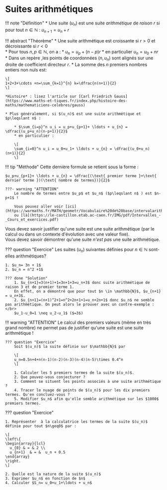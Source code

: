 # Suites arithmétiques

!!! note "Définition"
	* Une suite $(u_n)$ est une suite  *arithmétique* de *raison* $r$ si  pour tout $n\in\mathbb{N}$ : $u_{n+1}=u_n+r$

!!! abstract "Théorème"
	* Une suite arithmétique est croissante si $r >0$ et décroissante si $r <0$	  
	* Pour tous $n,p\in \mathbb{N}$, on a :
		* $u_n=u_p+(n-p)r$
		* en particulier $u_n= u_0+nr$  
	* Dans un repère ,les points de coordonnées $(n,u_n)$ sont alignés sur une droite de coefficient directeur $r$.
	* La somme des $n$ premiers nombres entiers non nuls est: 
	
	\[
	1+2+3+\cdots +n=\sum_{k=1}^{n} k=\dfrac{n(n+1)}{2}
	\]
	
	*Histoire* : lisez l'article sur [Carl Friedrich Gauss](https://www.maths-et-tiques.fr/index.php/histoire-des-maths/mathematiciens-celebres/gauss)
	
	* Plus généralement, si $(u_n)$ est une suite arithmétique et $p\leqslant n$ :
	
		* $\sum_{i=p}^n u_i = u_p+u_{p+1}+ \ldots + u_{n} = \dfrac{(u_p+u_n)(n-p+1)}{2}$
		* en particulier :
		
		\[
		\sum_{i=0}^n u_i = u_0+u_1+ \ldots + u_{n} = \dfrac{(u_0+u_n)(n+1)}{2}
		\]

!!! tip "Méthode"
	Cette dernière formule se retient sous la forme :
	
	$u_p+u_{p+1}+ \ldots + u_{n} = \dfrac{(\text{ premier terme }+\text{ dernier terme })(\text{ nombre de termes})}{2}$

	???- warning "ATTENTION"
		Le nombre de termes entre $u_p$ et $u_n$ ($p\leqslant n$ ) est $n-p+1$ !
		
		Vous pouvez aller voir [ici](https://warmaths.fr/MATH/geometr/Vocabulaire%20de%20base/intervalarith.htm) 
		ou [là](https://le-castillon.etab.ac-caen.fr/IMG/pdf/Intervalles_-_Cours_et_exercices.pdf)
	
Vous devez savoir justifier qu'une suite est une suite arithmétique (par le calcul ou dans un contexte d'évolution avec une valeur fixe).</br>
Vous devez savoir démontrer qu'une suite *n'est pas* une suite arithmétique.

??? question "Exercice"
	Les suites $(u_n)$ suivantes définies pour $n \in \mathbb{N}$ sont-elles arithmétiques?

	1. $u_n= 3n + 1$
	2. $u_n = n^2 +1$
	
	??? done "Solution"
		1. $u_{n+1}=3(n+1)+1=3n+1+3=u_n+3$ donc suite arithmétique de raison 3 et de premier terme 1.
		En effet, on a démontré que pour tout $n \in \mathbb{N}$, $u_{n+1} = u_n+3$.
		2. $u_{n+1}=(n+1)^2+1=n^2+2n+1+1=u_n+2n+1$ donc $u_n$ ne semble pas arithmétique. On peut alors le prouver avec un contre-exemple :</br>
		$u_1-u_0=1 \neq u_2-u_1$ ($=3$)
	
!!! warning "ATTENTION"
	Le calcul des premiers valeurs (même en très grand nombre) ne permet pas de justifier qu'une suite est une suite arithmétique !
	
	??? question "Exercice"
		Soit $(u_n)$ la suite définie sur $\mathbb{N}$ par 
		
		\[
		u_n=0.5n+4+n(n-1)(n-2)(n-3)(n-4)(n-5)\times 0.4^n
		\]
		
		1. Calculer les 5 premiers termes de la suite $(u_n)$.
		2. Que pouvez-vous conjecturer ?
		3. Comment se situent les points associés à une suite arithmétique ?
		4. Tracer le nuage de points de $(u_n)$ pour les dix premiers termes. Qu'en concluez-vous ?
		5. Modifier $u_n$ afin qu'elle semble arithmétique sur les $1000$ premiers termes.

??? question "Exercice"
	
	1. Représenter  à la calculatrice les termes de la suite $(u_n)$ définie pour tout $n\geq0$ par :
	
	\[
	\left\{
	\begin{array}{lcl}
	  u_{0} & = & 2 \\
	  u_{n+1}  & = &  u_n + 0.5
	\end{array}
	\right.
	\]
	
    2. Quelle est la nature de la suite $(u_n)$
	3. Exprimer $u_n$ en fonction de $n$ 
	4. Calculer $S_n= u_0+u_1+\ldots + u_n$
	
	